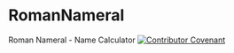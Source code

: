 # RomanNameral
Roman Nameral - Name Calculator
[![Contributor Covenant](https://img.shields.io/badge/Contributor%20Covenant-v2.0%20adopted-ff69b4.svg)](code_of_conduct.md) 
